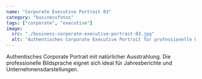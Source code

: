 ```yaml
---
name: "Corporate Executive Portrait 03"
category: "businessfotos"
tags: ["corporate", "executive"]
image:
  src: "./business-corporate-executive-portrait-03.jpg"
  alt: "Authentisches Corporate Executive Portrait für professionelle Unternehmenskommunikation"
---
```


Authentisches Corporate Portrait mit natürlicher Ausstrahlung. Die professionelle Bildsprache eignet sich ideal für Jahresberichte und Unternehmensdarstellungen.